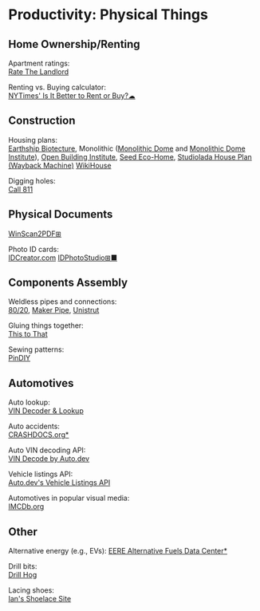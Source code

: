 # Productivity: Physical Things

## Home Ownership/Renting

Apartment ratings:  
[Rate The Landlord](https://ratethelandlord.org/)

Renting vs. Buying calculator:  
[NYTimes' Is It Better to Rent or Buy?☁](https://www.nytimes.com/interactive/2014/upshot/buy-rent-calculator.html)

## Construction

Housing plans:  
[Earthship Biotecture](https://earthshipbiotecture.com/),
Monolithic ([Monolithic Dome](https://www.monolithic.com/) and [Monolithic Dome Institute](https://monolithicdome.com/)),
[Open Building Institute](https://www.openbuildinginstitute.org/),
[Seed Eco-Home](https://www.opensourceecology.org/extreme-build-of-the-seed-eco-home/),
[Studiolada House Plan (Wayback Machine)](https://web.archive.org/web/20170918182346/http://www.studiolada.fr/docs/telechargement/maison/dossier-synthese.pdf)
[WikiHouse](https://www.wikihouse.cc/)

Digging holes:  
[Call 811](https://call811.com/)

## Physical Documents

[WinScan2PDF⊞](https://www.softwareok.com/?seite=Microsoft/WinScan2PDF)

Photo ID cards:  
[IDCreator.com](https://www.idcreator.com/)
[IDPhotoStudio⊞■](https://kcsoftwares.com/?idps)

## Components Assembly

Weldless pipes and connections:  
[80/20](https://8020.net/),
[Maker Pipe](https://makerpipe.com/),
[Unistrut](https://www.atkore.com/About-Us/Brands/Unistrut)

Gluing things together:  
[This to That](https://www.thistothat.com/)

Sewing patterns:  
[PinDIY](https://www.pindiy.com/)

## Automotives

Auto lookup:  
[VIN Decoder & Lookup](https://driving-tests.org/vin-decoder/)

Auto accidents:  
[CRASHDOCS.org*](https://www.crashdocs.org/)

Auto VIN decoding API:  
[VIN Decode by Auto.dev](https://www.auto.dev/vin)

Vehicle listings API:  
[Auto.dev's Vehicle Listings API](https://www.auto.dev/listings)

Automotives in popular visual media:  
[IMCDb.org](https://imcdb.org/)

## Other

Alternative energy (e.g., EVs):
[EERE Alternative Fuels Data Center*](https://afdc.energy.gov/)

Drill bits:  
[Drill Hog](https://drillhog.com/)

Lacing shoes:  
[Ian's Shoelace Site](https://www.fieggen.com/shoelace/)

